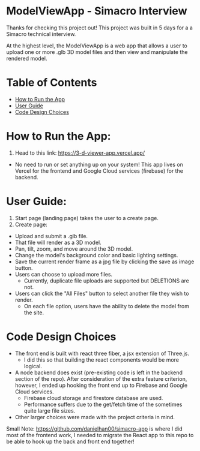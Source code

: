# ModelViewApp - Simacro Interview

Thanks for checking this project out! This project was built in 5 days for a a Simacro technical interview.

At the highest level, the ModelViewApp is a web app that allows a user to upload one or more .glb 3D model files and then view and manipulate the rendered model.

# Table of Contents
- [How to Run the App](https://github.com/danielhan00/3DViewerApp/blob/main/README.md#how-to-run-the-app)
- [User Guide](https://github.com/danielhan00/3DViewerApp/blob/main/README.md#user-guide)
- [Code Design Choices](https://github.com/danielhan00/3DViewerApp/blob/main/README.md#code-design-choices)

# How to Run the App:

1. Head to this link: https://3-d-viewer-app.vercel.app/
- No need to run or set anything up on your system! This app lives on Vercel for the frontend and Google Cloud services (firebase) for the backend.
  
# User Guide:

1. Start page (landing page) takes the user to a create page.
2. Create page:
- Upload and submit a .glb file.
- That file will render as a 3D model.
- Pan, tilt, zoom, and move around the 3D model.
- Change the model's background color and basic lighting settings.
- Save the current render frame as a jpg file by clicking the save as image button.
- Users can choose to upload more files.
    - Currently, duplicate file uploads are supported but DELETIONS are not.
- Users can click the "All Files" button to select another file they wish to render. 
    - On each file option, users have the ability to delete the model from the site.


# Code Design Choices
- The front end is built with react three fiber, a jsx extension of Three.js.
    - I did this so that building the react components would be more logical.
- A node backend does exist (pre-existing code is left in the backend section of the repo). After consideration of the extra feature criterion, however, I ended up hooking the front end up to Firebase and Google Cloud services.
    - Firebase cloud storage and firestore database are used.
    - Performance suffers due to the get/fetch time of the sometimes quite large file sizes. 
- Other larger choices were made with the project criteria in mind.



Small Note:
https://github.com/danielhan00/simacro-app is where I did most of the frontend work, I needed to migrate the React app to this repo to be able to hook up the back and front end together!
